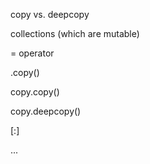 copy vs. deepcopy

collections (which are mutable)

= operator

.copy()

copy.copy()

copy.deepcopy()

[:]

...
